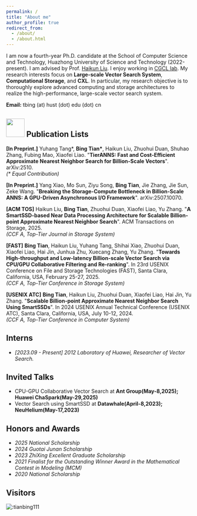 ```yaml
---
permalink: /
title: "About me"
author_profile: true
redirect_from: 
  - /about/
  - /about.html
---
```


I am now a fourth-year Ph.D. candidate at the School of Computer Science and Technology, Huazhong University of Science and Technology (2022-present). I am advised by Prof. [Haikun Liu](http://faculty.hust.edu.cn/liuhaikun/zh_CN/index/872473/list/index.htm). I enjoy working in [CGCL lab](https://grid.hust.edu.cn/). My research interests focus on **Large-scale Vector Search System**, **Computational Storage**, and **CXL**. In particular, my research objective is to thoroughly explore advanced computing and storage architectures to realize the high-performance, large-scale vector search system.

**Email:** tbing (at) hust (dot) edu (dot) cn

<img src="https://media.giphy.com/media/VgCDAzcKvsR6OM0uWg/giphy.gif" width="50"> Publication Lists
------
**[In Preprint.]** Yuhang Tang*, **Bing Tian\***, Haikun Liu, Zhuohui Duan, Shuhao Zhang, Fubing Mao, Xiaofei Liao. "**TierANNS: Fast and Cost-Efficient Approximate Nearest Neighbor Search for Billion-Scale Vectors**". arXiv:2510.  
_(* Equal Contribution)_

**[In Preprint.]** Yang Xiao, Mo Sun, Ziyu Song, **Bing Tian**, Jie Zhang, Jie Sun, Zeke Wang. "**Breaking the Storage-Compute Bottleneck in Billion-Scale ANNS: A GPU-Driven Asynchronous I/O Framework**". arXiv:2507.10070.

**[ACM TOS]** Haikun Liu, **Bing Tian**, Zhuohui Duan, Xiaofei Liao, Yu Zhang. "**A SmartSSD-based Near Data Processing Architecture for Scalable  Billion-point Approximate Nearest Neighbor Search**". ACM Transactions on Storage, 2025.  
_(CCF A, Top-Tier Journal in Storage System)_

**[FAST]** **Bing Tian**, Haikun Liu, Yuhang Tang, Shihai Xiao, Zhuohui Duan, Xiaofei Liao, Hai Jin, Junhua Zhu, Xuecang Zhang, Yu Zhang. "**Towards High-throughput and Low-latency Billion-scale Vector Search via CPU/GPU Collaborative Filtering and Re-ranking**". In 23rd USENIX Conference on File and Storage Technologies (FAST), Santa Clara, California, USA, February 25-27, 2025.  
_(CCF A, Top-Tier Conference in Storage System)_

**[USENIX ATC]** **Bing Tian**, Haikun Liu, Zhuohui Duan, Xiaofei Liao, Hai Jin, Yu Zhang. "**Scalable Billion-point Approximate Nearest Neighbor Search Using SmartSSDs**". In 2024 USENIX Annual Technical Conference (USENIX ATC), Santa Clara, California, USA, July 10-12, 2024.  
_(CCF A, Top-Tier Conference in Computer System)_

Interns
------
- _[2023.09 - Present] 2012 Laboratory of Huawei, Researcher of Vector Search._

Invited Talks
------
- CPU-GPU Collaborative Vector Search at **Ant Group(May-8,2025);** **Huawei ChaSpark(May-29,2025)**
- Vector Search using SmartSSD at **Datawhale(April-8,2023);** **NeuHelium(May-17,2023)**

Honors and Awards
------
- _2025 National Scholarship_
- _2024 Guotai Junan Scholarship_
- _2023 ZhiXing Excellent Graduate Scholarship_
- _2021 Finalist for the Outstanding Winner Award in the Mathematical Contest in Modeling (MCM)_
- _2020 National Scholarship_

Visitors
------
![:tianbing111](https://count.getloli.com/get/@:tianbing111?theme=gelbooru)
